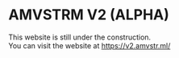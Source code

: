 # AMVSTRM V2 (ALPHA)

This website is still under the construction.  
You can visit the website at <https://v2.amvstr.ml/>
